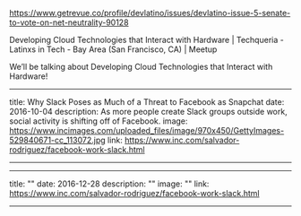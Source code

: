 https://www.getrevue.co/profile/devlatino/issues/devlatino-issue-5-senate-to-vote-on-net-neutrality-90128

Developing Cloud Technologies that Interact with Hardware | Techqueria - Latinxs in Tech - Bay Area (San Francisco, CA) | Meetup

We’ll be talking about Developing Cloud Technologies that Interact with Hardware!

---

title: Why Slack Poses as Much of a Threat to Facebook as Snapchat
date: 2016-10-04
description: As more people create Slack groups outside work, social activity is shifting off of Facebook.
image: https://www.incimages.com/uploaded_files/image/970x450/GettyImages-529840671-cc_113072.jpg
link: https://www.inc.com/salvador-rodriguez/facebook-work-slack.html

---

---

title: ""
date: 2016-12-28
description: ""
image: ""
link: https://www.inc.com/salvador-rodriguez/facebook-work-slack.html

---
